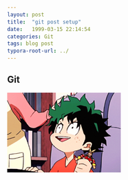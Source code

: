 ```yaml
---
layout: post
title:  "git post setup"
date:   1999-03-15 22:14:54
categories: Git
tags: blog post
typora-root-url: ../
---
```


## Git

<img src="/assets/images/2024-06-04-git-post-setup/aniyuki-my-hero-academia-34.gif" alt="aniyuki-my-hero-academia-34" style="zoom:33%;" />